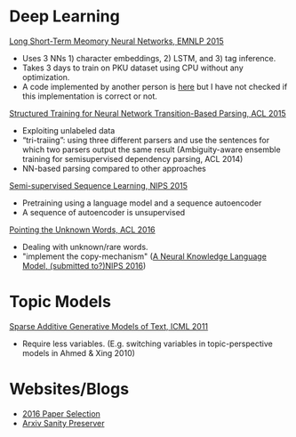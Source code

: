 # Deep Learning
[Long Short-Term Meomory Neural Networks, EMNLP 2015](http://www.emnlp2015.org/proceedings/EMNLP/pdf/EMNLP141.pdf)
* Uses 3 NNs 1) character embeddings, 2) LSTM, and 3) tag inference.
* Takes 3 days to train on PKU dataset using CPU without any optimization.
* A code implemented by another person is [here](https://github.com/dalstonChen/CWS_LSTM) but I have not checked if this implementation is correct or not.

[Structured Training for Neural Network Transition-Based Parsing, ACL 2015](http://www.petrovi.de/data/acl15.pdf)
* Exploiting unlabeled data
* “tri-traiing”: using three different parsers and use the sentences for which two parsers output the same  result (Ambiguity-aware ensemble training for semisupervised dependency parsing, ACL 2014)
* NN-based parsing compared to other approaches

[Semi-supervised Sequence Learning, NIPS 2015](https://papers.nips.cc/paper/5949-semi-supervised-sequence-learning.pdf)
* Pretraining using a language model and a sequence autoencoder
* A sequence of autoencoder is unsupervised

[Pointing the Unknown Words, ACL 2016](https://arxiv.org/pdf/1603.08148.pdf)
* Dealing with unknown/rare words.
* "implement the copy-mechanism" ([A Neural Knowledge Language Model, (submitted to?)NIPS 2016](http://arxiv.org/pdf/1608.00318v1.pdf))

# Topic Models
[Sparse Additive Generative Models of Text, ICML 2011](http://machinelearning.wustl.edu/mlpapers/paper_files/ICML2011Eisenstein_534.pdf)
* Require less variables. (E.g. switching variables in topic-perspective models in Ahmed & Xing 2010)

# Websites/Blogs
* [2016 Paper Selection](http://anie.me/paper-compose-2016/)
* [Arxiv Sanity Preserver](http://www.arxiv-sanity.com/)
